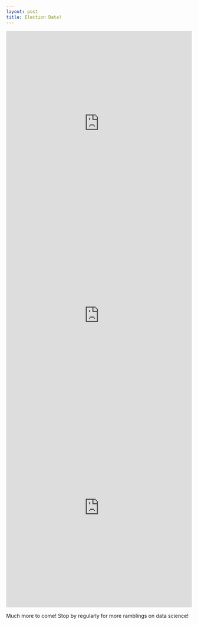 ```yaml
---
layout: post
title: Election Data!
---
```

<iframe width="100%" height="520" frameborder="0" src="https://matthewbmitchell.carto.com/viz/53a63424-5b10-11e6-b892-0e233c30368f/embed_map" allowfullscreen webkitallowfullscreen mozallowfullscreen oallowfullscreen msallowfullscreen></iframe>


<iframe width="100%" height="520" frameborder="0" src="https://matthewbmitchell.carto.com/viz/268edd4a-5b12-11e6-a6ed-0e3ebc282e83/embed_map" allowfullscreen webkitallowfullscreen mozallowfullscreen oallowfullscreen msallowfullscreen></iframe>


<iframe width="100%" height="520" frameborder="0" src="https://matthewbmitchell.carto.com/viz/e786442e-5b13-11e6-b51c-0ecd1babdde5/embed_map" allowfullscreen webkitallowfullscreen mozallowfullscreen oallowfullscreen msallowfullscreen></iframe>

Much more to come! Stop by regularly for more ramblings on data science!
